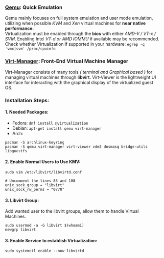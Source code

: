 ### [Qemu](https://www.qemu.org/): Quick Emulation
Qemu mainly focuses on full system emulation and user mode emulation, utilizing
when possible *KVM* and *Xen* virtual machines for **near native performance.**  
Virtualization must be enabled through the **bios** with either *AMD-V / VT-x / SVM*.
Enabling Intel *VT-d or AMD IOMMU* if available may be recommended.  
Check whether Virtualization if supported in your hardware: `egrep -q 'vmx|svm' /proc/cpuinfo`

### [Virt-Manager](https://virt-manager.org/): Front-End Virtual Machine Manager
Virt-Manager consists of many tools *( terminal and Graphical based )* for managing
virtual machines through **libvirt**. Virt-Viewer is the lightweight UI interface for
interacting with the graphical display of the virtualized guest OS.

### Installation Steps:
#### 1. Needed Packages:
* Fedora: `dnf install @virtualization`
* Debian: `apt-get install qemu virt-manager`
* Arch:
```
pacman -S archlinux-keyring
pacman -S qemu virt-manager virt-viewer vde2 dnsmasq bridge-utils libguestfs
```
#### 2. Enable Normal Users to Use KMV:
```
sudo vim /etc/libvirt/libvirtd.conf

# Uncomment the lines 85 and 108
unix_sock_group = "libvirt"
unix_sock_rw_perms = "0770"
```
#### 3. Libvirt Group:
Add wanted user to the libvirt groups, allow them to handle Virtual Machines.
```
sudo usermod -a -G libvirt $(whoami)
newgrp libvirt
```
#### 3. Enable Service to establish Virtualization:
```
sudo systemctl enable --now libvirtd
```




